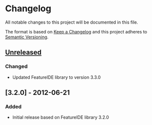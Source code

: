 # Changelog
All notable changes to this project will be documented in this file.

The format is based on [Keep a Changelog](http://keepachangelog.com/)
and this project adheres to [Semantic Versioning](http://semver.org/).

## [Unreleased]
### Changed
- Updated FeatureIDE library to version 3.3.0

## [3.2.0] - 2012-06-21
### Added
- Initial release based on FeatureIDE library 3.2.0

[Unreleased]: https://github.com/ViceIce/unity.wcf/compare/v3.2.0...HEAD
